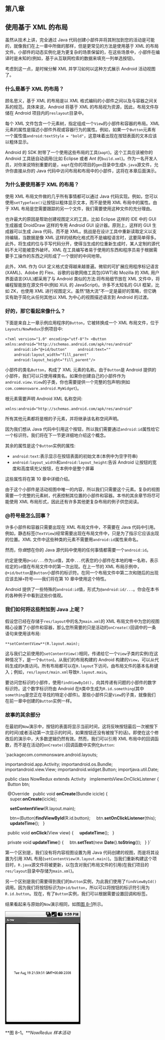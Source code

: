## 第八章

## 使用基于 XML 的布局

虽然从技术上讲，完全通过 Java 代码创建小部件并将其附加到您的活动是可能的，就像我们在上一章中所做的那样，但是更常见的方法是使用基于 XML 的布局文件。小部件的动态实例化是为更复杂的场景保留的，在这些场景中，小部件在编译时是未知的(例如，基于从互联网检索的数据来填充一列单选按钮)。

考虑到这一点，是时候分解 XML 并学习如何以这种方式展示 Android 活动视图了。

### 什么是基于 XML 的布局？

顾名思义，基于 XML 的布局是以 XML 格式编码的小部件之间以及与容器之间关系的规范。具体来说，Android 将基于 XML 的布局视为资源，因此，布局文件存储在 Android 项目内的`reslayout`目录中。

每个 XML 文件包含一个元素树，指定组成一个`View`的小部件和容器的布局。XML 元素的属性是描述小部件外观或容器行为的属性。例如，如果一个`Button`元素有一个属性值`android:textStyle = "bold"`，这意味着出现在按钮表面的文本应该以粗体显示。

Android 的 SDK 附带了一个使用这些布局的工具(`aapt`)。这个工具应该被你的 Android 工具链自动调用(比如 Eclipse 或者 Ant 的`build.xml`)。作为一名开发人员，对你来说特别重要的是，`aapt`在你的项目的`gen`目录中生成`R.java`源文件，允许你直接从你的 Java 代码中访问布局和布局中的小部件，这将在本章后面演示。

### 为什么要使用基于 XML 的布局？

使用 XML 布局文件做的几乎所有事情都可以通过 Java 代码实现。例如，您可以使用`setTypeface()`让按钮以粗体显示文本，而不是使用 XML 布局中的属性。由于 XML 布局是您需要跟踪的另一个文件，我们需要使用这种文件的充分理由。

也许最大的原因是帮助创建视图定义的工具，比如 Eclipse 这样的 IDE 中的 GUI 生成器或 DroidDraw 这样的专用 Android GUI 设计器。原则上，这样的 GUI 生成器可以生成 Java 代码，而不是 XML。挑战是在设计工具中重新读取定义以支持编辑，当数据是像 XML 这样的结构化格式而不是编程语言时，这要简单得多。此外，将生成的位与手写代码分开，使得当生成的位重新生成时，某人定制的源代码不太可能被意外破坏。XML 在工具编写者易于使用的东西和程序员易于根据需要手工操作的东西之间形成了一个很好的中间地带。

此外，XML 作为 GUI 定义格式变得越来越普遍。微软的可扩展应用程序标记语言(XAML)、Adobe 的 Flex、谷歌的谷歌网络工具包(GWT)和 Mozilla 的 XML 用户界面语言(XUL)都采用了与 Android 类似的方法:将布局细节放在 XML 文件中，将编程智能放在源文件中(例如 XUL 的 JavaScript)。许多不太知名的 GUI 框架，比如 ZK，也使用 XML 进行视图定义。虽然“随大流”不一定是最好的策略，但它确实有助于简化从任何其他以 XML 为中心的视图描述语言到 Android 的过渡。

### 好的，那它看起来像什么？

下面是来自上一章示例应用程序的`Button`，它被转换成一个 XML 布局文件，位于`Layouts/NowRedux`示例项目中:

`<?xml version="1.0" encoding="utf-8"?>
<Button xmlns:android="http://schemas.android.com/apk/res/android"
    android:id="@+id/button"
    android:text=""
    android:layout_width="fill_parent"
    android:layout_height="fill_parent"/>`

小部件的类名`Button`，构成了 XML 元素的名称。由于`Button`是 Android 提供的小部件，我们可以只使用裸类名。如果你创建自己的小部件作为`android.view.View`的子类，你也需要提供一个完整的包声明(例如`com.commonsware.android.MyWidget`)。

根元素需要声明 Android XML 名称空间:

`xmlns:android="http://schemas.android.com/apk/res/android"`

所有其他元素都将是根的子元素，并将继承该名称空间声明。

因为我们想从 Java 代码中引用这个按钮，所以我们需要通过`android:id`属性给它一个标识符。我们将在下一节更详细地介绍这个概念。

其余的属性是这个`Button`实例的属性:

*   `android:text`:表示显示在按钮表面的初始文本(本例中为空字符串)
*   `android:layout_width`和`android:layout_height`:告诉 Android 让按钮的宽度和高度填充父按钮，在本例中是整个屏幕

这些属性将在第 10 章中详细介绍。

由于这个小部件是活动视图中唯一的内容，所以我们只需要这个元素。复杂的视图需要一个完整的元素树，代表控制其位置的小部件和容器。本书的其余章节将尽可能使用 XML 布局形式，因此还有许多其他更复杂布局的例子供您阅读。

### @符号是怎么回事？

许多小部件和容器只需要出现在 XML 布局文件中，不需要在 Java 代码中引用。例如，静态标签(`TextView`)经常需要出现在布局文件中，只是为了指示它应该出现的位置。XML 文件中这些种类的元素不需要用`android:id`属性来命名。

然而，你*做*想在你的 Java 源代码中使用的任何事情都需要一个`android:id`。

约定是使用`@+id/...`作为`id`值，其中`...`代表您的小部件在本地的唯一名称，表示给定的`id`值在布局文件中的第一次出现。在上一节的 XML 布局示例中，`@+id/button`是`Button`小部件的标识符。在同一个布局文件中第二次和随后的出现应该去掉`+`符号——我们将在第 10 章中使用这个特性。

Android 提供了一些特殊的`android:id`值，形式为`@android:id/...`。你会在本书的各种例子中看到这些价值观。

### 我们如何将这些附加到 Java 上呢？

假设您已经在存储于`res/layout`中的名为`main.xml`的 XML 布局文件中为您的视图精心设置了小部件和容器，那么您所需要的只是活动的`onCreate()`回调中的一条语句来使用该布局:

`**setContentView**(R.layout.main);`

这与我们之前使用的`setContentView()`相同，传递给它一个`View`子类的实例(在这种情况下，是一个`Button`)。从我们的布局构建的 Android 构建的`View`，可以从代码生成的`R`类访问。所有布局都可以在`R.layout`下访问，由布局文件的基本名称键入；例如，`res/layout/main.xml`导致`R.layout.main`。

要访问您标识的小部件，使用`findViewById()`，向其传递有问题的小部件的数字标识符。这个数字标识符由 Android 在`R`类中生成为`R.id.something`(其中`something`是您正在寻找的特定小部件)。那些小部件只是`View`的子类，就像我们在前一章中创建的`Button`实例一样。

### 故事的其余部分

在最初的`Now`演示中，按钮的表面将显示当前时间，这将反映按钮最后一次被按下的时间(或者活动第一次显示的时间，如果按钮还没有被按下的话)。即使在这个修改后的演示中，大多数逻辑仍然有效。然而，我们可以引用 XML 布局中的回调函数，而不是在活动的`onCreate()`回调函数中实例化`Button`:

`packagecom.commonsware.android.layouts;

importandroid.app.Activity;
importandroid.os.Bundle;
importandroid.view.View;
importandroid.widget.Button;
importjava.util.Date;

public class NowRedux extends Activity
  implementsView.OnClickListener {
  Button btn;

  @Override
  public void **onCreate**(Bundle icicle) {
    super.**onCreate**(icicle);

    **setContentView**(R.layout.main);

    btn=(Button)**findViewById**(R.id.button);
    btn.**setOnClickListener**(this);
    **updateTime**();
  }

  public void **onClick**(View view) {
    **updateTime**();
  }

  private void **updateTime**() {
    btn.**setText**(new **Date**().**toString**());
  }
}`

第一个区别是，我们没有将内容视图设置为用 Java 代码创建的视图，而是将其设置为引用 XML 布局(`setContentView(R.layout.main)`)。当我们重新构建这个项目时，`R.java`源文件将被更新，以包含对我们布局文件的引用(在我们项目的`res/layout`目录中存储为`main.xml`)。

另一个区别是我们需要得到我们的`Button`实例，为此我们使用了`findViewById()`调用。因为我们将按钮标识为`@+id/button`，所以可以将按钮的标识符引用为`R.id.button`。现在，有了`Button`实例，我们可以根据需要设置回调和标签。

结果看起来与原始的`Now`演示相同，如图[图 8–1](#fig_8_1)所示。

![images](img/0801.jpg)

**图 8–1。***NowRedux 样本活动*
